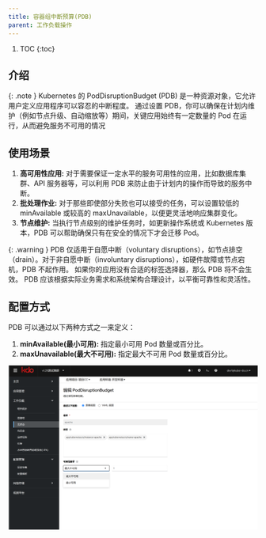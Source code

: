 ```yaml
---
title: 容器组中断预算(PDB)
parent: 工作负载操作
---
```



1. TOC
{:toc}

## 介绍

{: .note }
Kubernetes 的 PodDisruptionBudget (PDB) 是一种资源对象，它允许用户定义应用程序可以容忍的中断程度。
通过设置 PDB，你可以确保在计划内维护（例如节点升级、自动缩放等）期间，关键应用始终有一定数量的 Pod 在运行，从而避免服务不可用的情况



## 使用场景
1. **高可用性应用:** 对于需要保证一定水平的服务可用性的应用，比如数据库集群、API 服务器等，可以利用 PDB 来防止由于计划内的操作而导致的服务中断。
2. **批处理作业:** 对于那些即使部分失败也可以接受的任务，可以设置较低的 minAvailable 或较高的 maxUnavailable，以便更灵活地响应集群变化。
3. **节点维护:** 当执行节点级别的维护任务时，如更新操作系统或 Kubernetes 版本，PDB 可以帮助确保只有在安全的情况下才会迁移 Pod。


{: .warning }
PDB 仅适用于自愿中断（voluntary disruptions），如节点排空（drain）。对于非自愿中断（involuntary disruptions），如硬件故障或节点宕机，PDB 不起作用。
如果你的应用没有合适的标签选择器，那么 PDB 将不会生效。
PDB 应该根据实际业务需求和系统架构合理设计，以平衡可靠性和灵活性。


## 配置方式
PDB 可以通过以下两种方式之一来定义：
1. **minAvailable(最小可用):** 指定最小可用 Pod 数量或百分比。
2. **maxUnavailable(最大不可用):** 指定最大不可用 Pod 数量或百分比。

![edit-pdb.png](imgs/edit-pdb.png)